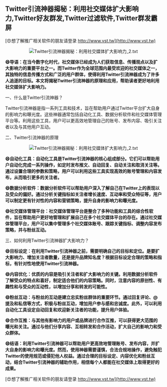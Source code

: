 ## **Twitter引流神器揭秘：利用社交媒体扩大影响力,Twitter好友群发,Twitter过滤软件,Twitter群发霸屏**

[😍想了解推广相关软件的朋友请登录 http://www.vst.tw](http://www.vst.tw)

 <center><img src="https://vst.tw/MP4/tuiguang/png/0.png" alt="Twitter引流神器揭秘：利用社交媒体扩大影响力_2.txt"></center>

**😄导语：在当今数字化时代，社交媒体已经成为人们获取信息、传播观点以及扩大影响力的重要平台之一。而Twitter作为全球范围内最受欢迎的社交媒体之一，其独特的信息传播方式和广泛的用户群体，使得利用Twitter引流神器成为了许多人追逐的目标。本文将揭秘Twitter引流神器的原理和应用，帮助读者更好地利用社交媒体扩大影响力。**

一、什么是Twitter引流神器？

Twitter引流神器是指一系列工具和技术，旨在帮助用户通过Twitter平台扩大自身的影响力和曝光度。这些神器通常包括自动化工具、数据分析软件和社交媒体管理平台等。利用这些工具，用户可以更高效地管理自己的账号、发布内容、吸引关注者以及与其他用户互动。

二、Twitter引流神器的原理

 <center><img src="https://vst.tw/MP4/tuiguang/png/5.png" alt="Twitter引流神器揭秘：利用社交媒体扩大影响力_2.txt"></center>

**😄自动化工具：自动化工具是Twitter引流神器的核心组成部分。它们可以帮助用户自动化完成一系列操作，如定时发布推文、自动回复、自动关注和取消关注等。通过设置合理的参数和策略，用户可以利用这些工具实现高效的账号管理和内容发布，从而吸引更多的关注者。**

**😄数据分析软件：数据分析软件可以帮助用户深入了解自己在Twitter上的表现以及受众的偏好。通过分析关键指标如关注者增长速度、互动率和受众特征等，用户可以制定更有针对性的内容和营销策略，提升自身的影响力和曝光度。**

**😄社交媒体管理平台：社交媒体管理平台是整合了多种功能和工具的综合性软件，旨在帮助用户更好地管理和扩展自己在多个社交媒体平台的存在。通过社交媒体管理平台，用户可以集中管理多个社交媒体账号、跟踪关键指标、调整内容发布策略，并与粉丝互动。**

三、如何利用Twitter引流神器扩大影响力？

**😄目标设定：在利用Twitter引流神器之前，需要明确自己的目标和定位。是要扩大影响力、增加关注者数量，还是提升品牌知名度？根据目标设定合理的策略和指标，有针对性地使用Twitter引流神器。**

**😄内容优化：优质的内容是吸引关注者和扩大影响力的关键。利用数据分析软件了解受众的特点和喜好，制定适合他们的内容策略。同时，注意内容的原创性、有趣性和与受众的互动性，以增加分享和转发的可能性。**

**😄粉丝互动：与粉丝的互动是建立忠实粉丝群体的重要环节。通过回复评论、@提及和私信等方式，积极与粉丝互动，增加用户参与感和忠诚度。此外，可以利用自动化工具设定自动回复和欢迎新关注者的功能，提升用户体验。**

**😄合作互推：与其他有影响力的用户或品牌进行合作互推，可以获得更大范围的曝光和关注。通过与他们分享内容、互相转发和合作活动，扩大自己的影响力和受众群体。**

**😄结语：利用Twitter引流神器可以帮助用户更高效地管理账号、发布内容，并扩大自身的影响力和曝光度。然而，使用神器需要谨慎，合法合规地操作，避免触犯Twitter的使用规范或侵犯他人权益。通过合理的目标设定、内容优化和粉丝互动，结合Twitter引流神器的辅助作用，相信每个人都能在社交媒体上取得更好的成果。**

[😍想了解推广相关软件的朋友请登录 http://www.vst.tw](http://www.vst.tw)



